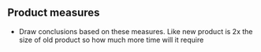 ## Product measures
- Draw conclusions based on these measures. Like new product is 2x the size of old product so how much more time will it require 